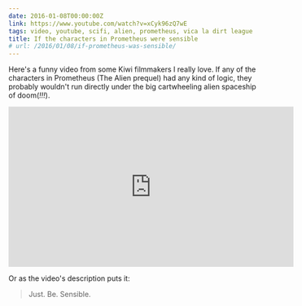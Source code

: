 ```yaml
---
date: 2016-01-08T00:00:00Z
link: https://www.youtube.com/watch?v=xCyk96zQ7wE
tags: video, youtube, scifi, alien, prometheus, vica la dirt league
title: If the characters in Prometheus were sensible
# url: /2016/01/08/if-prometheus-was-sensible/
---
```


Here's a funny video from some Kiwi filmmakers I really love. If any of the characters in Prometheus (The Alien prequel) had any kind of logic, they probably wouldn't run directly under the big cartwheeling alien spaceship of doom(*!!!*).

<div class="video">
<iframe width="560" height="315" src="https://www.youtube.com/embed/xCyk96zQ7wE" frameborder="0" allowfullscreen></iframe>
</div>

Or as the video's description puts it: 

> Just. Be. Sensible. 